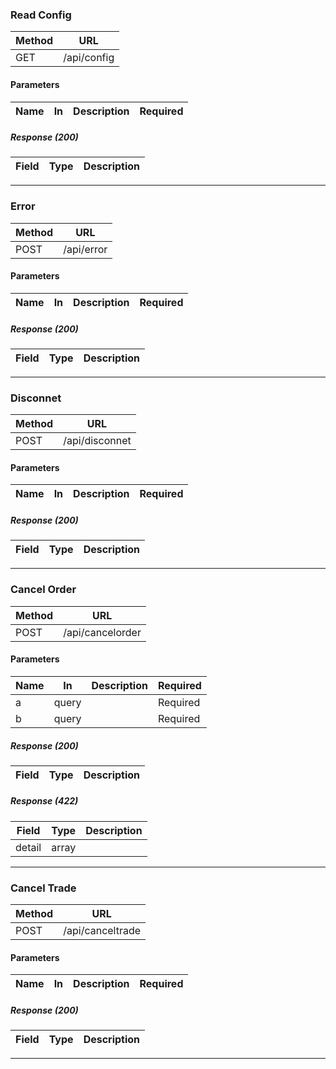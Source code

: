 
### Read Config




| Method | URL |
|--------|-----|
| GET | /api/config |

#### Parameters
| Name | In | Description | Required |
|------|----|-------------|----------|

##### Response (200)
| Field | Type | Description |
|-------|------|-------------|

---

### Error




| Method | URL |
|--------|-----|
| POST | /api/error |

#### Parameters
| Name | In | Description | Required |
|------|----|-------------|----------|

##### Response (200)
| Field | Type | Description |
|-------|------|-------------|

---

### Disconnet




| Method | URL |
|--------|-----|
| POST | /api/disconnet |

#### Parameters
| Name | In | Description | Required |
|------|----|-------------|----------|

##### Response (200)
| Field | Type | Description |
|-------|------|-------------|

---

### Cancel Order




| Method | URL |
|--------|-----|
| POST | /api/cancelorder |

#### Parameters
| Name | In | Description | Required |
|------|----|-------------|----------|
| a | query |  | Required |
| b | query |  | Required |

##### Response (200)
| Field | Type | Description |
|-------|------|-------------|

##### Response (422)
| Field | Type | Description |
|-------|------|-------------|
| detail | array |  |

---

### Cancel Trade




| Method | URL |
|--------|-----|
| POST | /api/canceltrade |

#### Parameters
| Name | In | Description | Required |
|------|----|-------------|----------|

##### Response (200)
| Field | Type | Description |
|-------|------|-------------|

---
